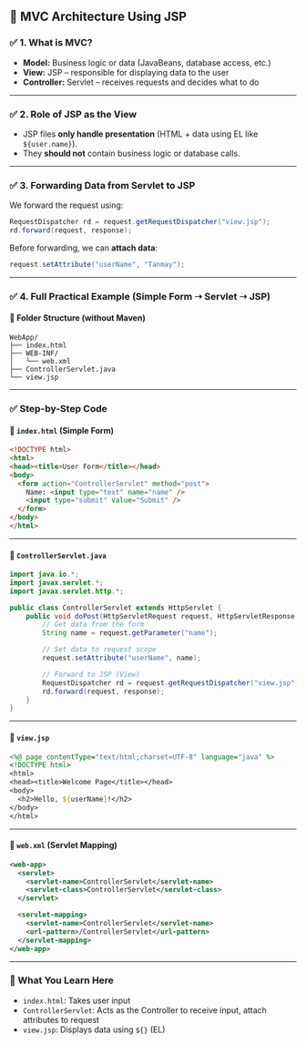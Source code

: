 

## 🔷 MVC Architecture Using JSP

### ✅ 1. What is MVC?

* **Model:** Business logic or data (JavaBeans, database access, etc.)
* **View:** JSP – responsible for displaying data to the user
* **Controller:** Servlet – receives requests and decides what to do

---

### ✅ 2. Role of JSP as the View

* JSP files **only handle presentation** (HTML + data using EL like `${user.name}`).
* They **should not** contain business logic or database calls.

---

### ✅ 3. Forwarding Data from Servlet to JSP

We forward the request using:

```java
RequestDispatcher rd = request.getRequestDispatcher("view.jsp");
rd.forward(request, response);
```

Before forwarding, we can **attach data**:

```java
request.setAttribute("userName", "Tanmay");
```

---

### ✅ 4. Full Practical Example (Simple Form ➝ Servlet ➝ JSP)

#### 📁 Folder Structure (without Maven)

```
WebApp/
├── index.html
├── WEB-INF/
│   └── web.xml
├── ControllerServlet.java
└── view.jsp
```

---

### ✅ Step-by-Step Code

#### 📄 `index.html` (Simple Form)

```html
<!DOCTYPE html>
<html>
<head><title>User Form</title></head>
<body>
  <form action="ControllerServlet" method="post">
    Name: <input type="text" name="name" />
    <input type="submit" value="Submit" />
  </form>
</body>
</html>
```

---

#### 📄 `ControllerServlet.java`

```java
import java.io.*;
import javax.servlet.*;
import javax.servlet.http.*;

public class ControllerServlet extends HttpServlet {
    public void doPost(HttpServletRequest request, HttpServletResponse response) throws ServletException, IOException {
        // Get data from the form
        String name = request.getParameter("name");

        // Set data to request scope
        request.setAttribute("userName", name);

        // Forward to JSP (View)
        RequestDispatcher rd = request.getRequestDispatcher("view.jsp");
        rd.forward(request, response);
    }
}
```

---

#### 📄 `view.jsp`

```jsp
<%@ page contentType="text/html;charset=UTF-8" language="java" %>
<!DOCTYPE html>
<html>
<head><title>Welcome Page</title></head>
<body>
  <h2>Hello, ${userName}!</h2>
</body>
</html>
```

---

#### 📄 `web.xml` (Servlet Mapping)

```xml
<web-app>
  <servlet>
    <servlet-name>ControllerServlet</servlet-name>
    <servlet-class>ControllerServlet</servlet-class>
  </servlet>

  <servlet-mapping>
    <servlet-name>ControllerServlet</servlet-name>
    <url-pattern>/ControllerServlet</url-pattern>
  </servlet-mapping>
</web-app>
```

---

### 🧠 What You Learn Here

* `index.html`: Takes user input
* `ControllerServlet`: Acts as the Controller to receive input, attach attributes to request
* `view.jsp`: Displays data using `${}` (EL)


